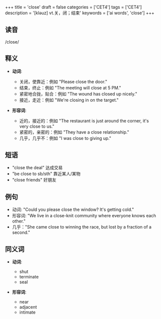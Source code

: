 +++
title = 'close'
draft = false
categories = ['CET4']
tags = ['CET4']
description = '[kləuz] vt.关，闭；结束'
keywords = ['ai words', 'close']
+++

## 读音
/close/

## 释义
- **动词**:
  - 关闭，使靠近：例如 "Please close the door." 
  - 结束，终止：例如 "The meeting will close at 5 PM."
  - 紧密地合拢，贴合：例如 "The wound has closed up nicely."
  - 接近，走近：例如 "We're closing in on the target."

- **形容词**:
  - 近的，接近的：例如 "The restaurant is just around the corner, it's very close to us."
  - 紧密的，亲密的：例如 "They have a close relationship."
  - 几乎，几乎不：例如 "I was close to giving up."

## 短语
- "close the deal" 达成交易
- "be close to sb/sth" 靠近某人/某物
- "close friends" 好朋友

## 例句
- 动词: "Could you please close the window? It's getting cold."
- 形容词: "We live in a close-knit community where everyone knows each other."
- 几乎："She came close to winning the race, but lost by a fraction of a second."

## 同义词
- **动词**:
  - shut
  - terminate
  - seal

- **形容词**:
  - near
  - adjacent
  - intimate
